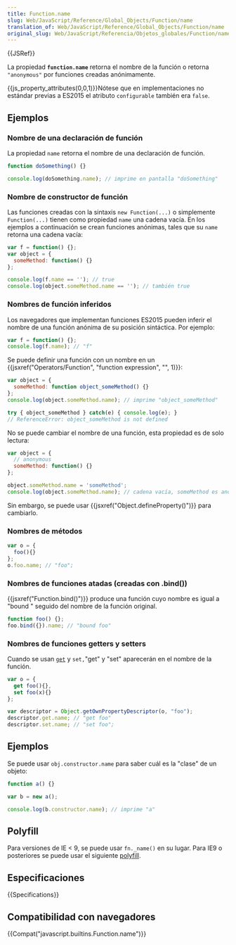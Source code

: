 ```yaml
---
title: Function.name
slug: Web/JavaScript/Reference/Global_Objects/Function/name
translation_of: Web/JavaScript/Reference/Global_Objects/Function/name
original_slug: Web/JavaScript/Referencia/Objetos_globales/Function/name
---
```


{{JSRef}}

La propiedad **`function.name`** retorna el nombre de la función o retorna `"anonymous"` por funciones creadas anónimamente.

{{js_property_attributes(0,0,1)}}Nótese que en implementaciones no estándar previas a ES2015 el atributo `configurable` también era `false`.

## Ejemplos

### Nombre de una declaración de función

La propiedad `name` retorna el nombre de una declaración de función.

```js
function doSomething() {}

console.log(doSomething.name); // imprime en pantalla "doSomething"
```

### Nombre de constructor de función

Las funciones creadas con la sintaxis `new Function(...)` o simplemente `Function(...)` tienen como propiedad `name` una cadena vacía. En los ejemplos a continuación se crean funciones anónimas, tales que su `name` retorna una cadena vacía:

```js
var f = function() {};
var object = {
  someMethod: function() {}
};

console.log(f.name == ''); // true
console.log(object.someMethod.name == ''); // también true
```

### Nombres de función inferidos

Los navegadores que implementan funciones ES2015 pueden inferir el nombre de una función anónima de su posición sintáctica. Por ejemplo:

```js
var f = function() {};
console.log(f.name); // "f"
```

Se puede definir una función con un nombre en un {{jsxref("Operators/Function", "function expression", "", 1)}}:

```js
var object = {
  someMethod: function object_someMethod() {}
};
console.log(object.someMethod.name); // imprime "object_someMethod"

try { object_someMethod } catch(e) { console.log(e); }
// ReferenceError: object_someMethod is not defined
```

No se puede cambiar el nombre de una función, esta propiedad es de solo lectura:

```js
var object = {
  // anonymous
  someMethod: function() {}
};

object.someMethod.name = 'someMethod';
console.log(object.someMethod.name); // cadena vacía, someMethod es anónimo
```

Sin embargo, se puede usar {{jsxref("Object.defineProperty()")}} para cambiarlo.

### Nombres de métodos

```js
var o = {
  foo(){}
};
o.foo.name; // "foo";
```

### Nombres de funciones atadas (creadas con .bind())

{{jsxref("Function.bind()")}} produce una función cuyo nombre es igual a "bound " seguido del nombre de la función original.

```js
function foo() {};
foo.bind({}).name; // "bound foo"
```

### Nombres de funciones getters y setters

Cuando se usan [`get`](/en-US/docs/Web/JavaScript/Reference/Functions/get) y `set,`"get" y "set" aparecerán en el nombre de la función.

```js
var o = {
  get foo(){},
  set foo(x){}
};

var descriptor = Object.getOwnPropertyDescriptor(o, "foo");
descriptor.get.name; // "get foo"
descriptor.set.name; // "set foo";
```

## Ejemplos

Se puede usar `obj.constructor.name` para saber cuál es la "clase" de un objeto:

```js
function a() {}

var b = new a();

console.log(b.constructor.name); // imprime "a"
```

## Polyfill

Para versiones de IE < 9, se puede usar `fn._name()` en su lugar. Para IE9 o posteriores se puede usar el siguiente [polyfill](https://github.com/JamesMGreene/Function.name).

## Especificaciones

{{Specifications}}

## Compatibilidad con navegadores

{{Compat("javascript.builtins.Function.name")}}
